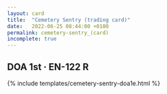 ```yaml
---
layout: card
title:  "Cemetery Sentry (trading card)"
date:   2022-06-25 08:44:00 +0100
permalink: cemetery-sentry_(card)
incomplete: true
---
```


## DOA 1st &middot; EN-122 R

{% include templates/cemetery-sentry-doa1e.html %}
